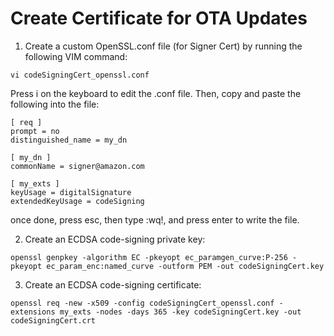 # Create Certificate for OTA Updates

1. Create a custom OpenSSL.conf file (for Signer Cert) by running the following VIM command:

```
vi codeSigningCert_openssl.conf
```

Press i on the keyboard to edit the .conf file. Then, copy and paste the following into the file:

```
[ req ] 
prompt = no 
distinguished_name = my_dn 

[ my_dn ] 
commonName = signer@amazon.com 

[ my_exts ] 
keyUsage = digitalSignature 
extendedKeyUsage = codeSigning
```
once done, press esc, then type :wq!, and press enter to write the file.

2. Create an ECDSA code-signing private key:

```
openssl genpkey -algorithm EC -pkeyopt ec_paramgen_curve:P-256 -pkeyopt ec_param_enc:named_curve -outform PEM -out codeSigningCert.key
```

3. Create an ECDSA code-signing certificate:

```
openssl req -new -x509 -config codeSigningCert_openssl.conf -extensions my_exts -nodes -days 365 -key codeSigningCert.key -out codeSigningCert.crt
```